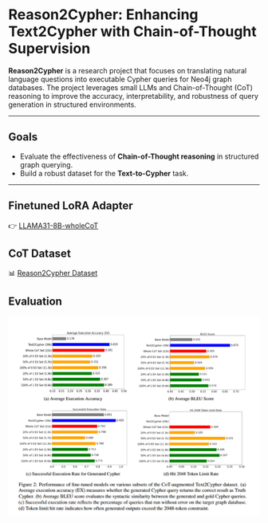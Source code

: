 # Reason2Cypher: Enhancing Text2Cypher with Chain-of-Thought Supervision

**Reason2Cypher** is a research project that focuses on translating natural language questions into executable Cypher queries for Neo4j graph databases. The project leverages small LLMs and Chain-of-Thought (CoT) reasoning to improve the accuracy, interpretability, and robustness of query generation in structured environments.

---

## Goals

- Evaluate the effectiveness of **Chain-of-Thought reasoning** in structured graph querying.
- Build a robust dataset for the **Text-to-Cypher** task.

---

## Finetuned LoRA Adapter

👉 [LLAMA31-8B-wholeCoT](https://huggingface.co/AlecLee/LLAMA31-8B-wholeCoT)

## CoT Dataset

📊 [Reason2Cypher Dataset](https://huggingface.co/datasets/AlecLee/Reason2Cypher)

## Evaluation

<p align="center">
  <img src="figures/result.png"/>
</p>
